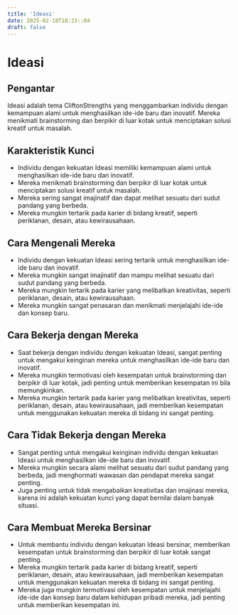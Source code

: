 ```yaml
---
title: 'Ideasi'
date: 2025-02-18T18:23::04
draft: false
---
```


# Ideasi

## Pengantar

Ideasi adalah tema CliftonStrengths yang menggambarkan individu dengan kemampuan alami untuk menghasilkan ide-ide baru dan inovatif. Mereka menikmati brainstorming dan berpikir di luar kotak untuk menciptakan solusi kreatif untuk masalah.

## Karakteristik Kunci

- Individu dengan kekuatan Ideasi memiliki kemampuan alami untuk menghasilkan ide-ide baru dan inovatif.
- Mereka menikmati brainstorming dan berpikir di luar kotak untuk menciptakan solusi kreatif untuk masalah.
- Mereka sering sangat imajinatif dan dapat melihat sesuatu dari sudut pandang yang berbeda.
- Mereka mungkin tertarik pada karier di bidang kreatif, seperti periklanan, desain, atau kewirausahaan.

## Cara Mengenali Mereka

- Individu dengan kekuatan Ideasi sering tertarik untuk menghasilkan ide-ide baru dan inovatif.
- Mereka mungkin sangat imajinatif dan mampu melihat sesuatu dari sudut pandang yang berbeda.
- Mereka mungkin tertarik pada karier yang melibatkan kreativitas, seperti periklanan, desain, atau kewirausahaan.
- Mereka mungkin sangat penasaran dan menikmati menjelajahi ide-ide dan konsep baru.

## Cara Bekerja dengan Mereka

- Saat bekerja dengan individu dengan kekuatan Ideasi, sangat penting untuk mengakui keinginan mereka untuk menghasilkan ide-ide baru dan inovatif.
- Mereka mungkin termotivasi oleh kesempatan untuk brainstorming dan berpikir di luar kotak, jadi penting untuk memberikan kesempatan ini bila memungkinkan.
- Mereka mungkin tertarik pada karier yang melibatkan kreativitas, seperti periklanan, desain, atau kewirausahaan, jadi memberikan kesempatan untuk menggunakan kekuatan mereka di bidang ini sangat penting.

## Cara Tidak Bekerja dengan Mereka

- Sangat penting untuk mengakui keinginan individu dengan kekuatan Ideasi untuk menghasilkan ide-ide baru dan inovatif.
- Mereka mungkin secara alami melihat sesuatu dari sudut pandang yang berbeda, jadi menghormati wawasan dan pendapat mereka sangat penting.
- Juga penting untuk tidak mengabaikan kreativitas dan imajinasi mereka, karena ini adalah kekuatan kunci yang dapat bernilai dalam banyak situasi.

## Cara Membuat Mereka Bersinar

- Untuk membantu individu dengan kekuatan Ideasi bersinar, memberikan kesempatan untuk brainstorming dan berpikir di luar kotak sangat penting.
- Mereka mungkin tertarik pada karier di bidang kreatif, seperti periklanan, desain, atau kewirausahaan, jadi memberikan kesempatan untuk menggunakan kekuatan mereka di bidang ini sangat penting.
- Mereka juga mungkin termotivasi oleh kesempatan untuk menjelajahi ide-ide dan konsep baru dalam kehidupan pribadi mereka, jadi penting untuk memberikan kesempatan ini.

